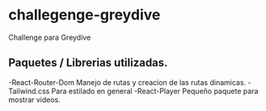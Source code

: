 # challegenge-greydive
Challenge para Greydive


## Paquetes / Librerias utilizadas.
 -React-Router-Dom 
 Manejo de rutas y creacion de las rutas dinamicas.
 -Tailwind.css
 Para estilado en general
 -React-Player
 Pequeño paquete para mostrar videos.
